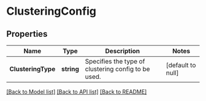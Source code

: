 # ClusteringConfig

## Properties
Name | Type | Description | Notes
------------ | ------------- | ------------- | -------------
**ClusteringType** | **string** | Specifies the type of clustering config to be used.  | [default to null]

[[Back to Model list]](../README.md#documentation-for-models) [[Back to API list]](../README.md#documentation-for-api-endpoints) [[Back to README]](../README.md)

